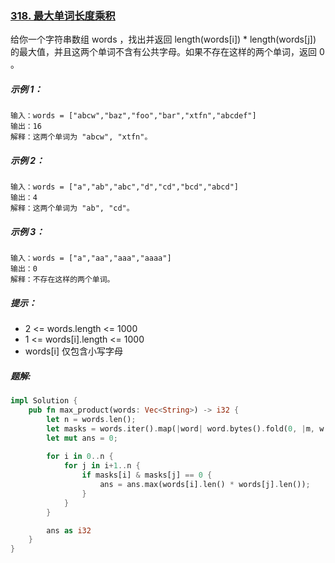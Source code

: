 ### [318. 最大单词长度乘积](https://leetcode.cn/problems/maximum-product-of-word-lengths/)
给你一个字符串数组 words ，找出并返回 length(words[i]) * length(words[j]) 的最大值，并且这两个单词不含有公共字母。如果不存在这样的两个单词，返回 0 。



##### 示例 1：
```
输入：words = ["abcw","baz","foo","bar","xtfn","abcdef"]
输出：16
解释：这两个单词为 "abcw", "xtfn"。
```

##### 示例 2：
```
输入：words = ["a","ab","abc","d","cd","bcd","abcd"]
输出：4
解释：这两个单词为 "ab", "cd"。
```

##### 示例 3：
```
输入：words = ["a","aa","aaa","aaaa"]
输出：0
解释：不存在这样的两个单词。
```

##### 提示：
- 2 <= words.length <= 1000
- 1 <= words[i].length <= 1000
- words[i] 仅包含小写字母

##### 题解:
```rust
impl Solution {
    pub fn max_product(words: Vec<String>) -> i32 {
        let n = words.len();
        let masks = words.iter().map(|word| word.bytes().fold(0, |m, w| m | 1 << (w as usize - 'a' as usize))).collect::<Vec<_>>();
        let mut ans = 0;
        
        for i in 0..n {
            for j in i+1..n {
                if masks[i] & masks[j] == 0 {
                    ans = ans.max(words[i].len() * words[j].len());
                }
            }
        }

        ans as i32
    }
}
```
